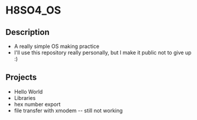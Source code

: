 # H8SO4_OS
## Description
 - A really simple OS making practice
 - I'll use this repository really personally, but I make it public not to give up :)

## Projects
 - Hello World 
 - Libraries
 - hex number export
 - file transfer with xmodem -- still not working
